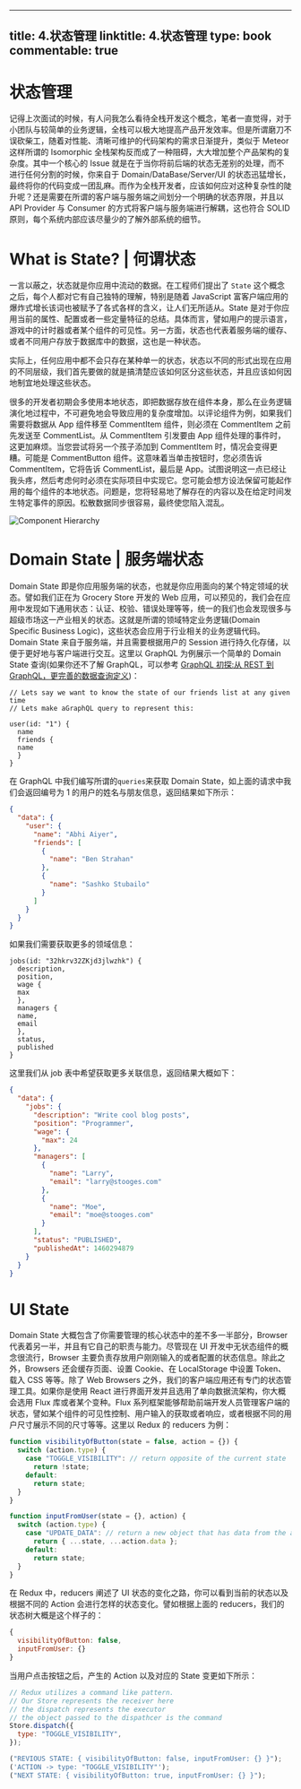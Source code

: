 
---
title: 4.状态管理
linktitle: 4.状态管理
type: book
commentable: true
---

# 状态管理

记得上次面试的时候，有人问我怎么看待全栈开发这个概念，笔者一直觉得，对于小团队与较简单的业务逻辑，全栈可以极大地提高产品开发效率。但是所谓磨刀不误砍柴工，随着对性能、清晰可维护的代码架构的需求日渐提升，类似于 Meteor 这样所谓的 Isomorphic 全栈架构反而成了一种阻碍，大大增加整个产品架构的复杂度。其中一个核心的 Issue 就是在于当你将前后端的状态无差别的处理，而不进行任何分割的时候，你来自于 Domain/DataBase/Server/UI 的状态迅猛增长，最终将你的代码变成一团乱麻。而作为全栈开发者，应该如何应对这种复杂性的陡升呢？还是需要在所谓的客户端与服务端之间划分一个明确的状态界限，并且以 API Provider 与 Consumer 的方式将客户端与服务端进行解耦，这也符合 SOLID 原则，每个系统内部应该尽量少的了解外部系统的细节。

# What is State? | 何谓状态

一言以蔽之，状态就是你应用中流动的数据。在工程师们提出了 `State` 这个概念之后，每个人都对它有自己独特的理解，特别是随着 JavaScript 富客户端应用的爆炸式增长该词也被赋予了各式各样的含义，让人们无所适从。State 是对于你应用当前的属性、配置或者一些定量特征的总结。具体而言，譬如用户的提示语言，游戏中的计时器或者某个组件的可见性。另一方面，状态也代表着服务端的缓存、或者不同用户存放于数据库中的数据，这也是一种状态。

实际上，任何应用中都不会只存在某种单一的状态，状态以不同的形式出现在应用的不同层级，我们首先要做的就是搞清楚应该如何区分这些状态，并且应该如何因地制宜地处理这些状态。

很多的开发者初期会多使用本地状态，即把数据存放在组件本身，那么在业务逻辑演化地过程中，不可避免地会导致应用的复杂度增加。以评论组件为例，如果我们需要将数据从 App 组件移至 CommentItem 组件，则必须在 CommentItem 之前先发送至 CommentList。从 CommentItem 引发要由 App 组件处理的事件时，这更加麻烦。当您尝试将另一个孩子添加到 CommentItem 时，情况会变得更糟。可能是 CommentButton 组件。这意味着当单击按钮时，您必须告诉 CommentItem，它将告诉 CommentList，最后是 App。试图说明这一点已经让我头疼，然后考虑何时必须在实际项目中实现它。您可能会想方设法保留可能起作用的每个组件的本地状态。问题是，您将轻易地了解存在的内容以及在给定时间发生特定事件的原因。松散数据同步很容易，最终使您陷入混乱。

![Component Hierarchy](https://cdn.scotch.io/10/1hbdfyVuQqKWpDYEMXi2_Screen%20Shot%202017-05-08%20at%205.28.21%20PM.png)

# Domain State | 服务端状态

Domain State 即是你应用服务端的状态，也就是你应用面向的某个特定领域的状态。譬如我们正在为 Grocery Store 开发的 Web 应用，可以预见的，我们会在应用中发现如下通用状态：认证、校验、错误处理等等，统一的我们也会发现很多与超级市场这一产业相关的状态。这就是所谓的领域特定业务逻辑(Domain Specific Business Logic)，这些状态会应用于行业相关的业务逻辑代码。Domain State 来自于服务端，并且需要根据用户的 Session 进行持久化存储，以便于更好地与客户端进行交互。这里以 GraphQL 为例展示一个简单的 Domain State 查询(如果你还不了解 GraphQL，可以参考 [GraphQL 初探:从 REST 到 GraphQL，更完善的数据查询定义](https://segmentfault.com/a/1190000005766732))：

```gql
// Lets say we want to know the state of our friends list at any given time
// Lets make aGraphQL query to represent this:

user(id: "1") {
  name
  friends {
  name
  }
}
```

在 GraphQL 中我们编写所谓的`queries`来获取 Domain State，如上面的请求中我们会返回编号为 1 的用户的姓名与朋友信息，返回结果如下所示：

```json
{
  "data": {
    "user": {
      "name": "Abhi Aiyer",
      "friends": [
        {
          "name": "Ben Strahan"
        },
        {
          "name": "Sashko Stubailo"
        }
      ]
    }
  }
}
```

如果我们需要获取更多的领域信息：

```gql
jobs(id: "32hkrv32ZKjd3jlwzhk") {
  description,
  position,
  wage {
  max
  },
  managers {
  name,
  email
  },
  status,
  published
}
```

这里我们从 job 表中希望获取更多关联信息，返回结果大概如下：

```json
{
  "data": {
    "jobs": {
      "description": "Write cool blog posts",
      "position": "Programmer",
      "wage": {
        "max": 24
      },
      "managers": [
        {
          "name": "Larry",
          "email": "larry@stooges.com"
        },
        {
          "name": "Moe",
          "email": "moe@stooges.com"
        }
      ],
      "status": "PUBLISHED",
      "publishedAt": 1460294879
    }
  }
}
```

# UI State

Domain State 大概包含了你需要管理的核心状态中的差不多一半部分，Browser 代表着另一半，并且有它自己的职责与能力。尽管现在 UI 开发中无状态组件的概念很流行，Browser 主要负责存放用户刚刚输入的或者配置的状态信息。除此之外，Browsers 还会缓存页面、设置 Cookie、在 LocalStorage 中设置 Token、载入 CSS 等等。除了 Web Browsers 之外，我们的客户端应用还有专门的状态管理工具。如果你是使用 React 进行界面开发并且选用了单向数据流架构，你大概会选用 Flux 库或者某个变种。Flux 系列框架能够帮助前端开发人员管理客户端的状态，譬如某个组件的可见性控制、用户输入的获取或者响应，或者根据不同的用户尺寸展示不同的尺寸等等。这里以 Redux 的 reducers 为例：

```js
function visibilityOfButton(state = false, action = {}) {
  switch (action.type) {
    case "TOGGLE_VISIBILITY": // return opposite of the current state
      return !state;
    default:
      return state;
  }
}

function inputFromUser(state = {}, action) {
  switch (action.type) {
    case "UPDATE_DATA": // return a new object that has data from the action
      return { ...state, ...action.data };
    default:
      return state;
  }
}
```

在 Redux 中，reducers 阐述了 UI 状态的变化之路，你可以看到当前的状态以及根据不同的 Action 会进行怎样的状态变化。譬如根据上面的 reducers，我们的状态树大概是这个样子的：

```js
{
  visibilityOfButton: false,
  inputFromUser: {}
}
```

当用户点击按钮之后，产生的 Action 以及对应的 State 变更如下所示：

```js
// Redux utilizes a command like pattern.
// Our Store represents the receiver here
// the dispatch represents the executor
// the object passed to the dispathcer is the command
Store.dispatch({
  type: "TOGGLE_VISIBILITY",
});

("REVIOUS STATE: { visibilityOfButton: false, inputFromUser: {} }");
('ACTION -> type: "TOGGLE_VISIBILITY"');
("NEXT STATE: { visibilityOfButton: true, inputFromUser: {} }");
```

    